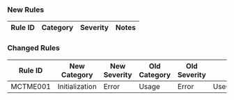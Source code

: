 ﻿### New Rules

Rule ID | Category | Severity | Notes
--------|----------|----------|--------------------

### Changed Rules

Rule ID | New Category | New Severity | Old Category | Old Severity | Notes
--------|--------------|--------------|--------------|--------------|-------
MCTME001 | Initialization | Error | Usage | Error | UseCommunityToolkitMediaElementInitializationAnalyzer